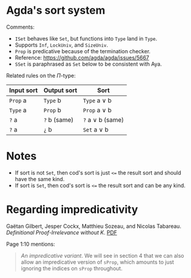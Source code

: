 # Agda's sort system

Comments:

+ `ISet` behaves like `Set`, but functions into `Type` land in `Type`.
+ Supports `Inf`, `LockUniv`, and `SizeUniv`.
+ `Prop` is predicative because of the termination checker.
+ Reference: https://github.com/agda/agda/issues/5667
+ `SSet` is paraphrased as `Set` below to be consistent with Aya.

Related rules on the $\Pi$-type:

| Input sort | Output sort  | Sort             |
|------------|--------------|------------------|
| `Prop` a   | `Type` b     | `Type` a ∨ b     |
| `Type` a   | `Prop` b     | `Prop` a ∨ b     |
| `?` a      | `?` b (same) | `?` a ∨ b (same) |
| `?` a      | `¿` b        | `Set` a ∨ b      |

# Notes

+ If sort is not `Set`, then cod's sort is just `<=` the result sort and should have the same kind.
+ If sort is `Set`, then cod's sort is `<=` the result sort and can be any kind.

# Regarding impredicativity

Gaëtan Gilbert, Jesper Cockx, Matthieu Sozeau, and Nicolas Tabareau. _Definitional Proof-Irrelevance without
K_. [PDF](https://hal.inria.fr/hal-01859964v2/document)

Page 1:10 mentions:

> _An impredicative variant_.
> We will see in section 4 that we can also allow
> an impredicative version of `sProp`, which amounts
> to just ignoring the indices on `sProp` throughout.
